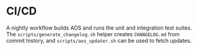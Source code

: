 # CI/CD

A nightly workflow builds AOS and runs the unit and integration test suites. The
`scripts/generate_changelog.sh` helper creates `CHANGELOG.md` from commit
history, and `scripts/aos_updater.sh` can be used to fetch updates.
